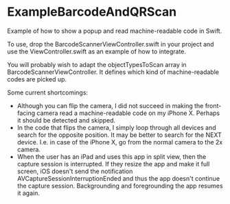 # ExampleBarcodeAndQRScan

Example of how to show a popup and read machine-readable code in Swift.

To use, drop the BarcodeScannerViewController.swift in your project and
use the ViewController.swift as an example of how to integrate.

You will probably wish to adapt the objectTypesToScan array in
BarcodeScannerViewController. It defines which kind of machine-readable codes
are picked up.

Some current shortcomings:
* Although you can flip the camera, I did not succeed in making the
  front-facing camera read a machine-readable code on my iPhone X. Perhaps it
  should be detected and skipped.
* In the code that flips the camera, I simply loop through all devices and
  search for the opposite position. It may be better to search for the NEXT
  device. I.e. in case of the iPhone X, go from the normal camera to the 2x
  camera.
* When the user has an iPad and uses this app in split view, then the capture
  session is interrupted. If they resize the app and make it full screen, iOS
  doesn't send the notification AVCaptureSessionInterruptionEnded and thus the
  app doesn't continue the capture session. Backgrounding and foregrounding the
  app resumes it again.

